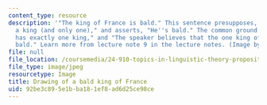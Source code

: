 ```yaml
---
content_type: resource
description: '"The king of France is bald." This sentence presupposes, "France has
  a king (and only one)," and asserts, "He''s bald." The common ground includes "France
  has exactly one king," and "The speaker believes that the one king of France is
  bald." Learn more from lecture note 9 in the lecture notes. (Image by MIT OpenCourseWare.)'
file: null
file_location: /coursemedia/24-910-topics-in-linguistic-theory-propositional-attitudes-spring-2009/92be3c895e1bba181ef8ad6d25ce98ce_24-910s09-th.jpg
file_type: image/jpeg
resourcetype: Image
title: Drawing of a bald king of France
uid: 92be3c89-5e1b-ba18-1ef8-ad6d25ce98ce
---
```

